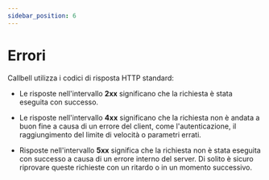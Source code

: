 ```yaml
---
sidebar_position: 6
---
```


# Errori

Callbell utilizza i codici di risposta HTTP standard:

- Le risposte nell'intervallo **2xx** significano che la richiesta è stata eseguita con successo.

- Le risposte nell'intervallo **4xx** significano che la richiesta non è andata a buon fine a causa di un errore del client, come l'autenticazione, il raggiungimento del limite di velocità o parametri errati.

- Risposte nell'intervallo **5xx** significa che la richiesta non è stata eseguita con successo a causa di un errore interno del server. Di solito è sicuro riprovare queste richieste con un ritardo o in un momento successivo.
